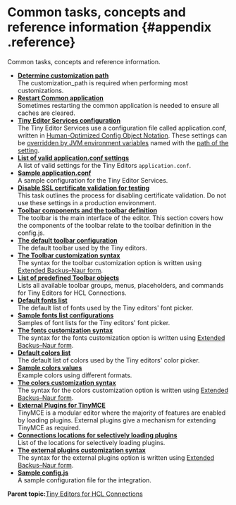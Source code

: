 # Common tasks, concepts and reference information {#appendix .reference}

Common tasks, concepts and reference information.

-   **[Determine customization path](t_determine-customization-path.md)**  
The customization\_path is required when performing most customizations.
-   **[Restart Common application](t_restart-common-app.md)**  
Sometimes restarting the common application is needed to ensure all caches are cleared.
-   **[Tiny Editor Services configuration](c_application-conf.md)**  
The Tiny Editor Services use a configuration file called application.conf, written in [Human-Optimized Config Object Notation](https://github.com/lightbend/config/blob/master/HOCON.md). These settings can be [overridden by JVM environment variables](https://github.com/lightbend/config/blob/master/HOCON.md#conventional-override-by-system-properties) named with the [path of the setting](https://github.com/lightbend/config/blob/master/HOCON.md#paths-as-keys).
-   **[List of valid application.conf settings](r_application-conf.md)**  
A list of valid settings for the Tiny Editors `application.conf`.
-   **[Sample application.conf](r_application-conf-samples.md)**  
A sample configuration for the Tiny Editor Services.
-   **[Disable SSL certificate validation for testing](t_disable-certificate-validation-for-testing.md)**  
This task outlines the process for disabling certificate validation. Do not use these settings in a production environment.
-   **[Toolbar components and the toolbar definition](c_toolbar.md)**  
The toolbar is the main interface of the editor. This section covers how the components of the toolbar relate to the toolbar definition in the config.js.
-   **[The default toolbar configuration](r_toolbar-default.md)**  
The default toolbar used by the Tiny editors.
-   **[The Toolbar customization syntax](r_toolbar-syntax.md)**  
The syntax for the toolbar customization option is written using [Extended Backus–Naur form](https://en.wikipedia.org/wiki/Extended_Backus%E2%80%93Naur_form).
-   **[List of predefined Toolbar objects](r_toolbar-predefined-identifiers.md)**  
Lists all available toolbar groups, menus, placeholders, and commands for Tiny Editors for HCL Connections.
-   **[Default fonts list](r_fonts-default.md)**  
The default list of fonts used by the Tiny editors' font picker.
-   **[Sample fonts list configurations](r_fonts-samples.md)**  
Samples of font lists for the Tiny editors' font picker.
-   **[The fonts customization syntax](r_fonts-syntax.md)**  
The syntax for the fonts customization option is written using [Extended Backus–Naur form](https://en.wikipedia.org/wiki/Extended_Backus%E2%80%93Naur_form).
-   **[Default colors list](r_colors-default.md)**  
The default list of colors used by the Tiny editors' color picker.
-   **[Sample colors values](r_colors-samples.md)**  
Example colors using different formats.
-   **[The colors customization syntax](r_colors-syntax.md)**  
The syntax for the colors customization option is written using [Extended Backus–Naur form](https://en.wikipedia.org/wiki/Extended_Backus%E2%80%93Naur_form).
-   **[External Plugins for TinyMCE](c_external-plugins.md)**  
TinyMCE is a modular editor where the majority of features are enabled by loading plugins. External plugins give a mechanism for extending TinyMCE as required.
-   **[Connections locations for selectively loading plugins](r_plugins-locations.md)**  
List of the locations for selectively loading plugins.
-   **[The external plugins customization syntax](r_plugins-syntax.md)**  
The syntax for the external plugins option is written using [Extended Backus–Naur form](https://en.wikipedia.org/wiki/Extended_Backus%E2%80%93Naur_form).
-   **[Sample config.js](r_config-js-sample.md)**  
A sample configuration file for the integration.

**Parent topic:**[Tiny Editors for HCL Connections](c_tiny-editors.md)

